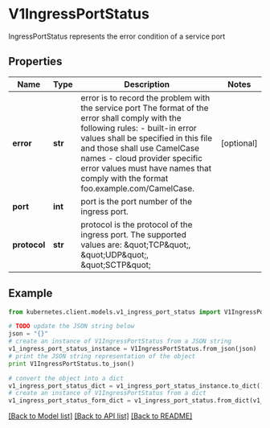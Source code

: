 # V1IngressPortStatus

IngressPortStatus represents the error condition of a service port

## Properties
Name | Type | Description | Notes
------------ | ------------- | ------------- | -------------
**error** | **str** | error is to record the problem with the service port The format of the error shall comply with the following rules: - built-in error values shall be specified in this file and those shall use   CamelCase names - cloud provider specific error values must have names that comply with the   format foo.example.com/CamelCase. | [optional] 
**port** | **int** | port is the port number of the ingress port. | 
**protocol** | **str** | protocol is the protocol of the ingress port. The supported values are: \&quot;TCP\&quot;, \&quot;UDP\&quot;, \&quot;SCTP\&quot; | 

## Example

```python
from kubernetes.client.models.v1_ingress_port_status import V1IngressPortStatus

# TODO update the JSON string below
json = "{}"
# create an instance of V1IngressPortStatus from a JSON string
v1_ingress_port_status_instance = V1IngressPortStatus.from_json(json)
# print the JSON string representation of the object
print V1IngressPortStatus.to_json()

# convert the object into a dict
v1_ingress_port_status_dict = v1_ingress_port_status_instance.to_dict()
# create an instance of V1IngressPortStatus from a dict
v1_ingress_port_status_form_dict = v1_ingress_port_status.from_dict(v1_ingress_port_status_dict)
```
[[Back to Model list]](../README.md#documentation-for-models) [[Back to API list]](../README.md#documentation-for-api-endpoints) [[Back to README]](../README.md)


